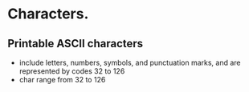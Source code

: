 # Characters. 


## Printable ASCII characters
- include letters, numbers, symbols, and punctuation marks, and are represented by codes 32 to 126
- char range from 32 to 126